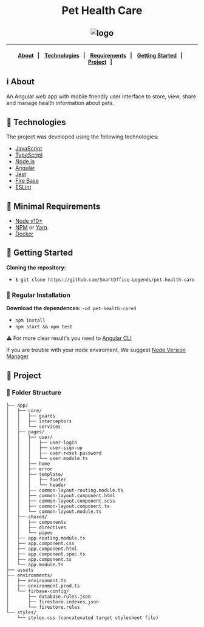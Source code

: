 <h1 align="center"> 
Pet Health Care
</h1>
<h2 align="center">
  <img alt="logo" src="https://angular.io/assets/images/logos/angular/logo-nav@2x.png" />
</h2>

---

<h4 align="center">
  <a href="#information_source-about">About</a>&nbsp;&nbsp;&nbsp;|&nbsp;&nbsp;&nbsp;
  <a href="#rocket-technologies">Technologies</a>&nbsp;&nbsp;&nbsp;|&nbsp;&nbsp;&nbsp;
  <a href="#seedling-minimal-requirements">Requirements</a>&nbsp;&nbsp;&nbsp;|&nbsp;&nbsp;&nbsp;
  <a href="#beginner-getting-started">Getting Started</a>&nbsp;&nbsp;&nbsp;|&nbsp;&nbsp;&nbsp;
    <a href="#beginner-getting-started">Project</a>&nbsp;&nbsp;&nbsp;|&nbsp;&nbsp;&nbsp;
</h4>

## :information_source: About
An Angular web app with mobile friendly user interface to store, view, share and manage health information about pets.


## :rocket: Technologies

The project was developed using the following technologies:

- [JavaScript](https://www.javascript.com/)
- [TypeScript](https://www.typescriptlang.org/) 
- [Node.js](https://nodejs.org/)
- [Angular](https://angular.io/)
- [Jest](https://jestjs.io/)
- [Fire Base](https://www.mongodb.com/)
- [ESLint](https://eslint.org/)

## :seedling: Minimal Requirements

- [Node v10+](https://nodejs.org/en/docs/)
- [NPM](https://www.npmjs.com/) or [Yarn](https://classic.yarnpkg.com/en/docs/).
- [Docker](https://www.docker.com/)

## :beginner: Getting Started

<b>Cloning the repository:</b>

- `$ git clone https://github.com/SmartOffice-Legends/pet-health-care`

### :link: Regular Installation

<b>Download the dependences:</b>
-`cd pet-health-cared`
- `npm install`
- `npm start && npm test`

:warning: For more clear result's you need to [Angular CLI](https://angular.io/)

If you are trouble with your node enviroment, We suggest [Node Version Manager](https://github.com/nvm-sh/nvm)


## :paperclip: Project

### :open_file_folder: Folder Structure

    ├── app/
    │   ├── core/
    │   │   ├── guards
    │   │   ├── interceptors
    │   │   └── services
    │   ├── pages/
    │   │   ├── user/
    │   │   │   ├── user-login
    │   │   │   ├── user-sign-up
    │   │   │   ├── user-reset-password
    │   │   │   └── user.module.ts
    │   │   ├── home
    │   │   ├── error
    │   │   ├── template/
    │   │   │   ├── footer
    │   │   │   └── header
    │   │   ├── common-layout-routing.module.ts
    │   │   ├── common-layout.component.html
    │   │   ├── common-layout.component.scss
    │   │   ├── common-layout.component.ts
    │   │   └── common-layout.module.ts
    │   ├── shared/
    │   │   ├── components
    │   │   ├── directives
    │   │   └── pipes
    │   ├── app-routing.module.ts
    │   ├── app.component.css
    │   ├── app.component.html
    │   ├── app.component.spec.ts
    │   ├── app.component.ts
    │   └── app.module.ts
    ├── assets
    ├── environments/
    │   ├── environment.ts
    │   ├── environment.prod.ts
    │   └── firbase-config/
    │       ├── database.rules.json
    │       ├── firestore.indexes.json
    │       └── firestore.rules
    └── styles/
        └── styles.css (concatenated target stylesheet file)
